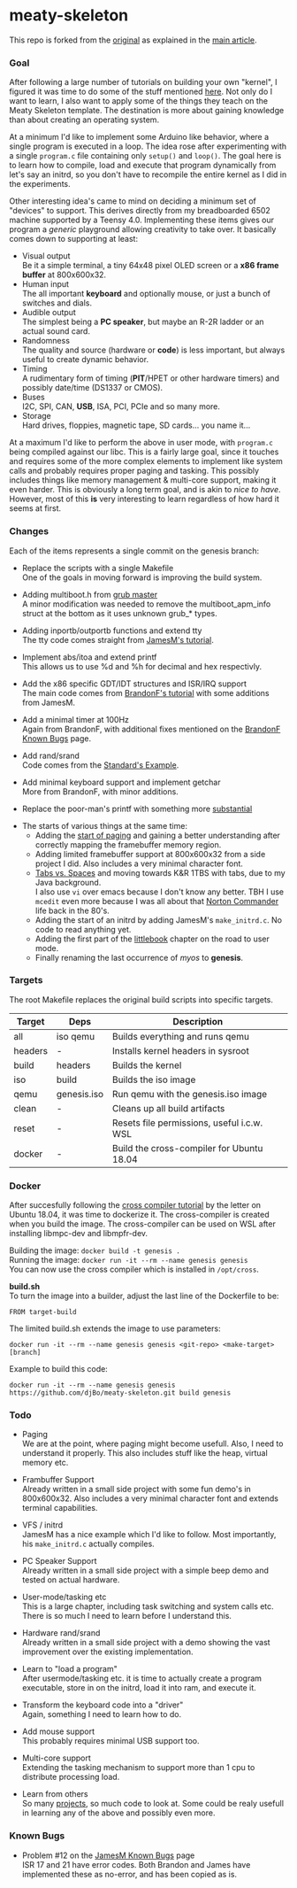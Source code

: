 # meaty-skeleton

This repo is forked from the [original](https://gitlab.com/sortie/meaty-skeleton/-/commit/084d1624bedaa9f9e395f055c6bd99299bd97f58) as explained in the [main article](https://wiki.osdev.org/Meaty_Skeleton).




### Goal
After following a large number of tutorials on building your own "kernel", I figured it was time to do some of the stuff mentioned [here](https://wiki.osdev.org/Meaty_Skeleton#Moving_Forward). Not only do I want to learn, I also want to apply some of the things they teach on the Meaty Skeleton template. The destination is more about gaining knowledge than about creating an operating system.

At a minimum I'd like to implement some Arduino like behavior, where a single program is executed in a loop. The idea rose after experimenting with a single ``program.c`` file containing only ``setup()`` and ``loop()``. The goal here is to learn how to compile, load and execute that program dynamically from let's say an initrd, so you don't have to recompile the entire kernel as I did in the experiments.

Other interesting idea's came to mind on deciding a minimum set of "devices" to support. This derives directly from my breadboarded 6502 machine supported by a Teensy 4.0. Implementing these items gives our program a *generic* playground allowing creativity to take over. It basically comes down to supporting at least:

* Visual output  
  Be it a simple terminal, a tiny 64x48 pixel OLED screen or a **x86 frame buffer** at 800x600x32.
* Human input  
  The all important **keyboard** and optionally mouse, or just a bunch of switches and dials.
* Audible output  
  The simplest being a **PC speaker**, but maybe an R-2R ladder or an actual sound card.
* Randomness  
  The quality and source (hardware or **code**) is less important, but always useful to create dynamic behavior.
* Timing  
  A rudimentary form of timing (**PIT**/HPET or other hardware timers) and possibly date/time (DS1337 or CMOS).
* Buses  
  I2C, SPI, CAN, **USB**, ISA, PCI, PCIe and so many more.
* Storage  
  Hard drives, floppies, magnetic tape, SD cards... you name it...

At a maximum I'd like to perform the above in user mode, with ``program.c`` being compiled against our libc. This is a fairly large goal, since it touches and requires some of the more complex elements to implement like system calls and probably requires proper paging and tasking. This possibly includes things like memory management & multi-core support, making it even harder. This is obviously a long term goal, and is akin to *nice to have*. However, most of this **is** very interesting to learn regardless of how hard it seems at first.




### Changes
Each of the items represents a single commit on the genesis branch:

* Replace the scripts with a single Makefile  
  One of the goals in moving forward is improving the build system.

* Adding multiboot.h from [grub master](https://git.savannah.gnu.org/git/grub.git)  
  A minor modification was needed to remove the multiboot_apm_info struct at the bottom as it uses unknown grub_* types.

* Adding inportb/outportb functions and extend tty  
  The tty code comes straight from [JamesM's tutorial](http://www.jamesmolloy.co.uk/tutorial_html/).

* Implement abs/itoa and extend printf  
  This allows us to use %d and %h for decimal and hex respectivly.

* Add the x86 specific GDT/IDT structures and ISR/IRQ support  
  The main code comes from [BrandonF's tutorial](http://www.osdever.net/bkerndev/Docs/title.htm) with some additions from JamesM.

* Add a minimal timer at 100Hz  
  Again from BrandonF, with additional fixes mentioned on the [BrandonF Known Bugs](https://wiki.osdev.org/Bran%27s_Kernel_Development_Tutorial_Known_Bugs) page.

* Add rand/srand  
  Code comes from the [Standard's Example](https://wiki.osdev.org/Random_Number_Generator#The_Standard.27s_Example).

* Add minimal keyboard support and implement getchar  
  More from BrandonF, with minor additions.

* Replace the poor-man's printf with something more [substantial](https://www.menie.org/georges/embedded/printf-stdarg.c)


 - The starts of various things at the same time:
    - Adding the [start of paging](https://wiki.osdev.org/Setting_Up_Paging) and gaining a better understanding after correctly mapping the framebuffer memory region.
    - Adding limited framebuffer support at 800x600x32 from a side project I did. Also includes a very minimal character font.
    - [Tabs vs. Spaces](https://www.youtube.com/watch?v=SsoOG6ZeyUI) and moving towards K&R 1TBS with tabs, due to my Java background.  
    I also use ``vi`` over emacs because I don't know any better. TBH I use ``mcedit`` even more because I was all about that [Norton Commander](https://en.wikipedia.org/wiki/Norton_Commander) life back in the 80's.
    - Adding the start of an initrd by adding JamesM's ``make_initrd.c``. No code to read anything yet.
    - Adding the first part of the [littlebook](http://littleosbook.github.io/) chapter on the road to user mode.
    - Finally renaming the last occurrence of *myos* to **genesis**.
	


### Targets
The root Makefile replaces the original build scripts into specific targets.

| Target | Deps | Description |
|--|--|--|
| all | iso qemu | Builds everything and runs qemu |
| headers | - | Installs kernel headers in sysroot |
| build | headers | Builds the kernel |
| iso | build | Builds the iso image |
| qemu | genesis.iso | Run qemu with the genesis.iso image |
| clean | - | Cleans up all build artifacts |
| reset | - | Resets file permissions, useful i.c.w. WSL |
| docker | - | Build the cross-compiler for Ubuntu 18.04 |




### Docker
After succesfully following the [cross compiler tutorial](https://wiki.osdev.org/GCC_Cross-Compiler) by the letter on Ubuntu 18.04, it was time to dockerize it. The cross-compiler is created when you build the image. The cross-compiler can be used on WSL after installing libmpc-dev and libmpfr-dev.

Building the image: ``docker build -t genesis .``  
Running the image: ``docker run -it --rm --name genesis genesis``  
You can now use the cross compiler which is installed in ``/opt/cross``.

**build.sh**  
To turn the image into a builder, adjust the last line of the Dockerfile to be:

```
FROM target-build
```

The limited build.sh extends the image to use parameters:

```
docker run -it --rm --name genesis genesis <git-repo> <make-target> [branch]
```

Example to build this code:

```
docker run -it --rm --name genesis genesis https://github.com/djBo/meaty-skeleton.git build genesis
```




### Todo

* Paging  
  We are at the point, where paging might become usefull. Also, I need to understand it properly. This also includes stuff like the heap, virtual memory etc.

* Frambuffer Support  
  Already written in a small side project with some fun demo's in 800x600x32. Also includes a very minimal character font and extends terminal capabilities.

* VFS / initrd  
  JamesM has a nice example which I'd like to follow. Most importantly, his ``make_initrd.c`` actually compiles.

* PC Speaker Support  
  Already written in a small side project with a simple beep demo and tested on actual hardware.

* User-mode/tasking etc  
  This is a large chapter, including task switching and system calls etc. There is so much I need to learn before I understand this.

* Hardware rand/srand  
  Already written in a small side project with a demo showing the vast improvement over the existing implementation.

* Learn to "load a program"  
  After usermode/tasking etc. it is time to actually create a program executable, store in on the initrd, load it into ram, and execute it.

* Transform the keyboard code into a "driver"  
  Again, something I need to learn how to do.


* Add mouse support  
  This probably requires minimal USB support too.

* Multi-core support  
  Extending the tasking mechanism to support more than 1 cpu to distribute processing load.

* Learn from others  
  So many [projects](https://wiki.osdev.org/Projects), so much code to look at. Some could be realy usefull in learning any of the above and possibly even more.




### Known Bugs

* Problem #12 on the [JamesM Known Bugs](https://wiki.osdev.org/James_Molloy%27s_Tutorial_Known_Bugs) page  
  ISR 17 and 21 have error codes. Both Brandon and James have implemented these as no-error, and has been copied as is.

